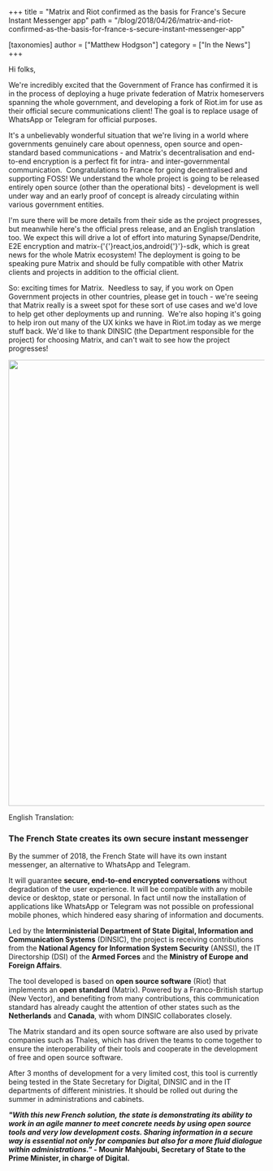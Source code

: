 +++
title = "Matrix and Riot confirmed as the basis for France's Secure Instant Messenger app"
path = "/blog/2018/04/26/matrix-and-riot-confirmed-as-the-basis-for-france-s-secure-instant-messenger-app"

[taxonomies]
author = ["Matthew Hodgson"]
category = ["In the News"]
+++

Hi folks,

We're incredibly excited that the Government of France has confirmed it is in the process of deploying a huge private federation of Matrix homeservers spanning the whole government, and developing a fork of Riot.im for use as their official secure communications client! The goal is to replace usage of WhatsApp or Telegram for official purposes.


It's a unbelievably wonderful situation that we're living in a world where governments genuinely care about openness, open source and open-standard based communications - and Matrix's decentralisation and end-to-end encryption is a perfect fit for intra- and inter-governmental communication.  Congratulations to France for going decentralised and supporting FOSS! We understand the whole project is going to be released entirely open source (other than the operational bits) - development is well under way and an early proof of concept is already circulating within various government entities.


I'm sure there will be more details from their side as the project progresses, but meanwhile here's the official press release, and an English translation too. We expect this will drive a lot of effort into maturing Synapse/Dendrite, E2E encryption and matrix-{'{'}react,ios,android{'}'}-sdk, which is great news for the whole Matrix ecosystem! The deployment is going to be speaking pure Matrix and should be fully compatible with other Matrix clients and projects in addition to the official client.


So: exciting times for Matrix.  Needless to say, if you work on Open Government projects in other countries, please get in touch - we're seeing that Matrix really is a sweet spot for these sort of use cases and we'd love to help get other deployments up and running.  We're also hoping it's going to help iron out many of the UX kinks we have in Riot.im today as we merge stuff back. We'd like to thank DINSIC (the Department responsible for the project) for choosing Matrix, and can't wait to see how the project progresses!


<a href="/blog/wp-content/uploads/2018/04/CP_messagerie_instantanee_Etat.pdf"><img class="aligncenter size-large wp-image-3082" src="/blog/wp-content/uploads/2018/04/dinsic.jpg" alt="" width="620" height="877" /></a>

English Translation:
<h3>The French State creates its own secure instant messenger</h3>
By the summer of 2018, the French State will have its own instant messenger, an alternative to WhatsApp and Telegram.

It will guarantee <b>secure, end-to-end encrypted conversations</b> without degradation of the user experience. It will be compatible with any mobile device or desktop, state or personal. In fact until now the installation of applications like WhatsApp or Telegram was not possible on professional mobile phones, which hindered easy sharing of information and documents.

Led by the <b>Interministerial Department of State Digital, Information and Communication Systems</b> (DINSIC), the project is receiving contributions from the <b>National Agency for Information System Security</b> (ANSSI), the IT Directorship (DSI) of the <b>Armed Forces</b> and the <b>Ministry of Europe and Foreign Affairs</b>.

The tool developed is based on <b>open source software</b> (Riot) that implements an <b>open standard</b> (Matrix). Powered by a Franco-British startup (New Vector), and benefiting from many contributions, this communication standard has already caught the attention of other states such as the <b>Netherlands</b> and <b>Canada</b>, with whom DINSIC collaborates closely.

The Matrix standard and its open source software are also used by private companies such as Thales, which has driven the teams to come together to ensure the interoperability of their tools and cooperate in the development of free and open source software.

After 3 months of development for a very limited cost, this tool is currently being tested in the State Secretary for Digital, DINSIC and in the IT departments of different ministries. It should be rolled out during the summer in administrations and cabinets.

<b><i>"With this new French solution, the state is demonstrating its ability to work in an agile manner to meet concrete needs by using open source tools and very low development costs. Sharing information in a secure way is essential not only for companies but also for a more fluid dialogue within administrations."</i> - Mounir Mahjoubi, Secretary of State to the Prime Minister, in charge of Digital.</b>

